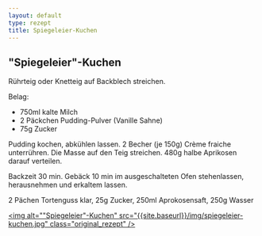 ```yaml
---
layout: default
type: rezept
title: Spiegeleier-Kuchen
---
```


## "Spiegeleier"-Kuchen

Rührteig oder Knetteig auf Backblech streichen.

Belag:

- 750ml kalte Milch
- 2 Päckchen Pudding-Pulver (Vanille Sahne)
- 75g Zucker


Pudding kochen, abkühlen lassen.
2 Becher (je 150g) Crème fraiche unterrühren. Die Masse auf den Teig streichen.
480g halbe Aprikosen darauf verteilen.

Backzeit 30 min. Gebäck 10 min im ausgeschalteten Ofen stehenlassen, herausnehmen und erkaltem lassen.

2 Pächen Tortenguss klar, 25g Zucker, 250ml Aprokosensaft, 250g Wasser

<a href="{{site.baseurl}}/img/spiegeleier-kuchen.jpg"><img alt=""Spiegeleier"-Kuchen" src="{{site.baseurl}}/img/spiegeleier-kuchen.jpg" class="original_rezept" /></a>

